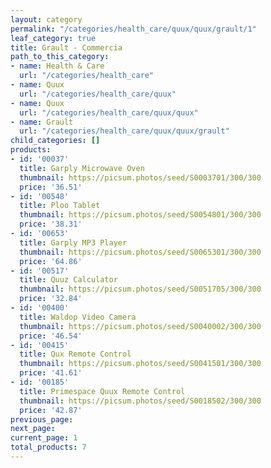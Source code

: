 ```yaml
---
layout: category
permalink: "/categories/health_care/quux/quux/grault/1"
leaf_category: true
title: Grault - Commercia
path_to_this_category:
- name: Health & Care
  url: "/categories/health_care"
- name: Quux
  url: "/categories/health_care/quux"
- name: Quux
  url: "/categories/health_care/quux/quux"
- name: Grault
  url: "/categories/health_care/quux/quux/grault"
child_categories: []
products:
- id: '00037'
  title: Garply Microwave Oven
  thumbnail: https://picsum.photos/seed/S0003701/300/300
  price: '36.51'
- id: '00548'
  title: Ploo Tablet
  thumbnail: https://picsum.photos/seed/S0054801/300/300
  price: '38.31'
- id: '00653'
  title: Garply MP3 Player
  thumbnail: https://picsum.photos/seed/S0065301/300/300
  price: '64.86'
- id: '00517'
  title: Quuz Calculator
  thumbnail: https://picsum.photos/seed/S0051705/300/300
  price: '32.84'
- id: '00400'
  title: Waldop Video Camera
  thumbnail: https://picsum.photos/seed/S0040002/300/300
  price: '46.54'
- id: '00415'
  title: Qux Remote Control
  thumbnail: https://picsum.photos/seed/S0041501/300/300
  price: '41.61'
- id: '00185'
  title: Primespace Quux Remote Control
  thumbnail: https://picsum.photos/seed/S0018502/300/300
  price: '42.87'
previous_page: 
next_page: 
current_page: 1
total_products: 7
---
```

